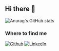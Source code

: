 ## Hi there 👋

![Anurag's GitHub stats](https://github-readme-stats.vercel.app/api?username=IvoMajic&show_icons=true&count_private=true&hide=stars&theme=default&hide_border=true&title_color=BC3B1B&icon_color=BC3B1B)

### Where to find me

<p>
  <a href="https://github.com/IvoMajic" target="_blank"><img alt="Github" src="https://img.shields.io/badge/GitHub-%2312100E.svg?&style=for-the-badge&logo=Github&logoColor=white" /></a> 
  <a href="https://www.linkedin.com/in/ivomajic" target="_blank"><img alt="LinkedIn" src="https://img.shields.io/badge/linkedin-%230077B5.svg?&style=for-the-badge&logo=linkedin&logoColor=white" /></a>
</p>

<!--
**IvoMajic/IvoMajic** is a ✨ _special_ ✨ repository because its `README.md` (this file) appears on your GitHub profile.

Here are some ideas to get you started:

- 🔭 I’m currently working on ...
- 🌱 I’m currently learning ...
- 👯 I’m looking to collaborate on ...
- 🤔 I’m looking for help with ...
- 💬 Ask me about ...
- 📫 How to reach me: ...
- 😄 Pronouns: ...
- ⚡ Fun fact: ...
-->
